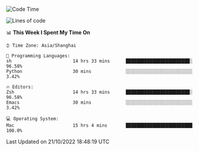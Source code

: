 <!--START_SECTION:waka-->
![Code Time](http://img.shields.io/badge/Code%20Time-927%20hrs%2030%20mins-blue)

![Lines of code](https://img.shields.io/badge/From%20Hello%20World%20I%27ve%20Written-23%20Thousand%20lines%20of%20code-blue)

📊 **This Week I Spent My Time On** 

```text
⌚︎ Time Zone: Asia/Shanghai

💬 Programming Languages: 
sh                       14 hrs 33 mins      ████████████████████████░   96.58% 
Python                   30 mins             ░░░░░░░░░░░░░░░░░░░░░░░░░   3.42%

🔥 Editors: 
Zsh                      14 hrs 33 mins      ████████████████████████░   96.58% 
Emacs                    30 mins             ░░░░░░░░░░░░░░░░░░░░░░░░░   3.42%

💻 Operating System: 
Mac                      15 hrs 4 mins       █████████████████████████   100.0%

```


 Last Updated on 21/10/2022 18:48:19 UTC
<!--END_SECTION:waka-->
